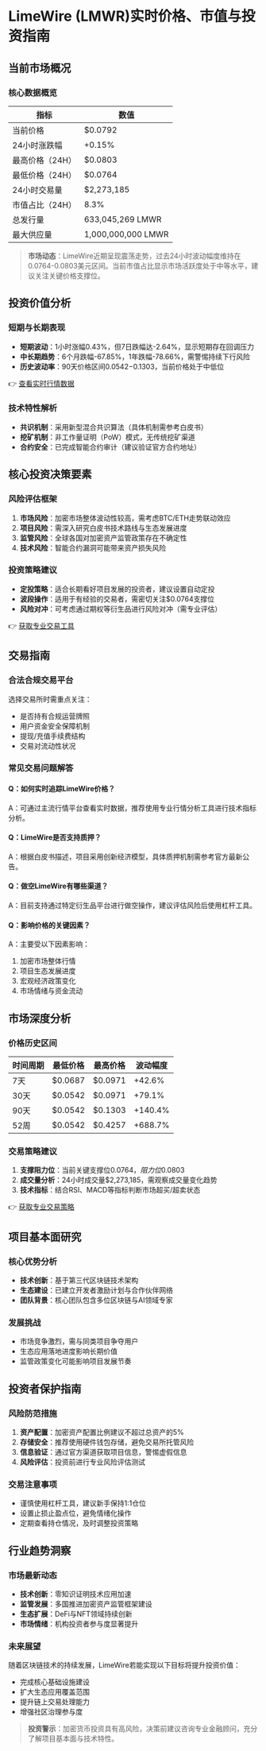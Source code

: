# LimeWire (LMWR)实时价格、市值与投资指南

## 当前市场概况

### 核心数据概览
| 指标                | 数值                |
|---------------------|---------------------|
| 当前价格            | $0.0792             |
| 24小时涨跌幅        | +0.15%              |
| 最高价格（24H）     | $0.0803             |
| 最低价格（24H）     | $0.0764             |
| 24小时交易量        | $2,273,185          |
| 市值占比（24H）     | 8.3%                |
| 总发行量            | 633,045,269 LMWR    |
| 最大供应量          | 1,000,000,000 LMWR  |

> **市场动态**：LimeWire近期呈现震荡走势，过去24小时波动幅度维持在0.0764-0.0803美元区间。当前市值占比显示市场活跃度处于中等水平，建议关注关键价格支撑位。

## 投资价值分析

### 短期与长期表现
- **短期波动**：1小时涨幅0.43%，但7日跌幅达-2.64%，显示短期存在回调压力
- **中长期趋势**：6个月跌幅-67.85%，1年跌幅-78.66%，需警惕持续下行风险
- **历史波动率**：90天价格区间$0.0542-$0.1303，当前价格处于中低位

👉 [查看实时行情数据](https://bit.ly/okx_welcome)

### 技术特性解析
- **共识机制**：采用新型混合共识算法（具体机制需参考白皮书）
- **挖矿机制**：非工作量证明（PoW）模式，无传统挖矿渠道
- **合约安全**：已完成智能合约审计（建议验证官方合约地址）

## 核心投资决策要素

### 风险评估框架
1. **市场风险**：加密市场整体波动性较高，需考虑BTC/ETH走势联动效应
2. **项目风险**：需深入研究白皮书技术路线与生态发展进度
3. **监管风险**：全球各国对加密资产监管政策存在不确定性
4. **技术风险**：智能合约漏洞可能带来资产损失风险

### 投资策略建议
- **定投策略**：适合长期看好项目发展的投资者，建议设置自动定投
- **波段操作**：适用于有经验的交易者，需密切关注$0.0764支撑位
- **风险对冲**：可考虑通过期权等衍生品进行风险对冲（需专业评估）

👉 [获取专业交易工具](https://bit.ly/okx_welcome)

## 交易指南

### 合法合规交易平台
选择交易所时需重点关注：
- 是否持有合规运营牌照
- 用户资金安全保障机制
- 提现/充值手续费结构
- 交易对流动性状况

### 常见交易问题解答

#### Q：如何实时追踪LimeWire价格？
A：可通过主流行情平台查看实时数据，推荐使用专业行情分析工具进行技术指标分析。

#### Q：LimeWire是否支持质押？
A：根据白皮书描述，项目采用创新经济模型，具体质押机制需参考官方最新公告。

#### Q：做空LimeWire有哪些渠道？
A：目前支持通过特定衍生品平台进行做空操作，建议评估风险后使用杠杆工具。

#### Q：影响价格的关键因素？
A：主要受以下因素影响：
1. 加密市场整体行情
2. 项目生态发展进度
3. 宏观经济政策变化
4. 市场情绪与资金流动

## 市场深度分析

### 价格历史区间
| 时间周期     | 最低价格       | 最高价格       | 波动幅度     |
|--------------|----------------|----------------|--------------|
| 7天          | $0.0687        | $0.0971        | +42.6%       |
| 30天         | $0.0542        | $0.0971        | +79.1%       |
| 90天         | $0.0542        | $0.1303        | +140.4%      |
| 52周         | $0.0542        | $0.4257        | +688.7%      |

### 交易策略建议
1. **支撑阻力位**：当前关键支撑位$0.0764，阻力位$0.0803
2. **成交量分析**：24小时成交量$2,273,185，需观察成交量变化趋势
3. **技术指标**：结合RSI、MACD等指标判断市场超买/超卖状态

👉 [获取专业交易策略](https://bit.ly/okx_welcome)

## 项目基本面研究

### 核心优势分析
- **技术创新**：基于第三代区块链技术架构
- **生态建设**：已建立开发者激励计划与合作伙伴网络
- **团队背景**：核心团队包含多位区块链与AI领域专家

### 发展挑战
- 市场竞争激烈，需与同类项目争夺用户
- 生态应用落地进度影响长期价值
- 监管政策变化可能影响项目发展节奏

## 投资者保护指南

### 风险防范措施
1. **资产配置**：加密资产配置比例建议不超过总资产的5%
2. **存储安全**：推荐使用硬件钱包存储，避免交易所托管风险
3. **信息验证**：通过官方渠道获取项目信息，警惕虚假信息
4. **风险评估**：投资前进行专业风险评估测试

### 交易注意事项
- 谨慎使用杠杆工具，建议新手保持1:1仓位
- 设置止损止盈点位，避免情绪化操作
- 定期查看持仓情况，及时调整投资策略

## 行业趋势洞察

### 市场最新动态
- **技术创新**：零知识证明技术应用加速
- **监管发展**：多国推进加密资产监管框架建设
- **生态扩展**：DeFi与NFT领域持续创新
- **市场情绪**：机构投资者参与度显著提升

### 未来展望
随着区块链技术的持续发展，LimeWire若能实现以下目标将提升投资价值：
- 完成核心基础设施建设
- 扩大生态应用覆盖范围
- 提升链上交易处理能力
- 增强社区治理参与度

> **投资警示**：加密货币投资具有高风险，决策前建议咨询专业金融顾问，充分了解项目基本面与技术特性。